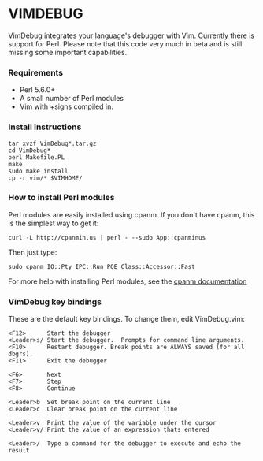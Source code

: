 # VIMDEBUG

VimDebug integrates your language's debugger with Vim.  Currently there is
support for Perl.  Please note that this code very much in
beta and is still missing some important capabilities.


### Requirements

 - Perl 5.6.0+
 - A small number of Perl modules
 - Vim with +signs compiled in.


### Install instructions

    tar xvzf VimDebug*.tar.gz
    cd VimDebug*
    perl Makefile.PL
    make
    sudo make install
    cp -r vim/* $VIMHOME/


### How to install Perl modules

Perl modules are easily installed using cpanm.  If you don't have cpanm, this
is the simplest way to get it:

    curl -L http://cpanmin.us | perl - --sudo App::cpanminus

Then just type:

    sudo cpanm IO::Pty IPC::Run POE Class::Accessor::Fast

For more help with installing Perl modules, see the [cpanm documentation][1]


### VimDebug key bindings

These are the default key bindings.  To change them, edit VimDebug.vim:

    <F12>      Start the debugger
    <Leader>s/ Start the debugger.  Prompts for command line arguments.
    <F10>      Restart debugger. Break points are ALWAYS saved (for all dbgrs).
    <F11>      Exit the debugger

    <F6>       Next
    <F7>       Step
    <F8>       Continue

    <Leader>b  Set break point on the current line
    <Leader>c  Clear break point on the current line

    <Leader>v  Print the value of the variable under the cursor
    <Leader>v/ Print the value of an expression thats entered

    <Leader>/  Type a command for the debugger to execute and echo the result



[1]: http://search.cpan.org/~miyagawa/App-cpanminus-1.1007/lib/App/cpanminus.pm
